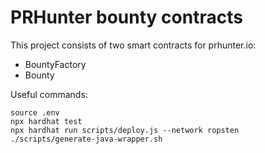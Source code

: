 # PRHunter bounty contracts

This project consists of two smart contracts for prhunter.io:

- BountyFactory
- Bounty


Useful commands:
```
source .env
npx hardhat test
npx hardhat run scripts/deploy.js --network ropsten
./scripts/generate-java-wrapper.sh
```
